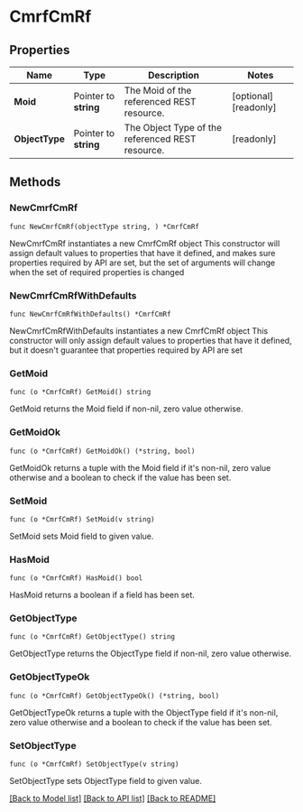 # CmrfCmRf

## Properties

Name | Type | Description | Notes
------------ | ------------- | ------------- | -------------
**Moid** | Pointer to **string** | The Moid of the referenced REST resource. | [optional] [readonly] 
**ObjectType** | Pointer to **string** | The Object Type of the referenced REST resource. | [readonly] 

## Methods

### NewCmrfCmRf

`func NewCmrfCmRf(objectType string, ) *CmrfCmRf`

NewCmrfCmRf instantiates a new CmrfCmRf object
This constructor will assign default values to properties that have it defined,
and makes sure properties required by API are set, but the set of arguments
will change when the set of required properties is changed

### NewCmrfCmRfWithDefaults

`func NewCmrfCmRfWithDefaults() *CmrfCmRf`

NewCmrfCmRfWithDefaults instantiates a new CmrfCmRf object
This constructor will only assign default values to properties that have it defined,
but it doesn't guarantee that properties required by API are set

### GetMoid

`func (o *CmrfCmRf) GetMoid() string`

GetMoid returns the Moid field if non-nil, zero value otherwise.

### GetMoidOk

`func (o *CmrfCmRf) GetMoidOk() (*string, bool)`

GetMoidOk returns a tuple with the Moid field if it's non-nil, zero value otherwise
and a boolean to check if the value has been set.

### SetMoid

`func (o *CmrfCmRf) SetMoid(v string)`

SetMoid sets Moid field to given value.

### HasMoid

`func (o *CmrfCmRf) HasMoid() bool`

HasMoid returns a boolean if a field has been set.

### GetObjectType

`func (o *CmrfCmRf) GetObjectType() string`

GetObjectType returns the ObjectType field if non-nil, zero value otherwise.

### GetObjectTypeOk

`func (o *CmrfCmRf) GetObjectTypeOk() (*string, bool)`

GetObjectTypeOk returns a tuple with the ObjectType field if it's non-nil, zero value otherwise
and a boolean to check if the value has been set.

### SetObjectType

`func (o *CmrfCmRf) SetObjectType(v string)`

SetObjectType sets ObjectType field to given value.



[[Back to Model list]](../README.md#documentation-for-models) [[Back to API list]](../README.md#documentation-for-api-endpoints) [[Back to README]](../README.md)


